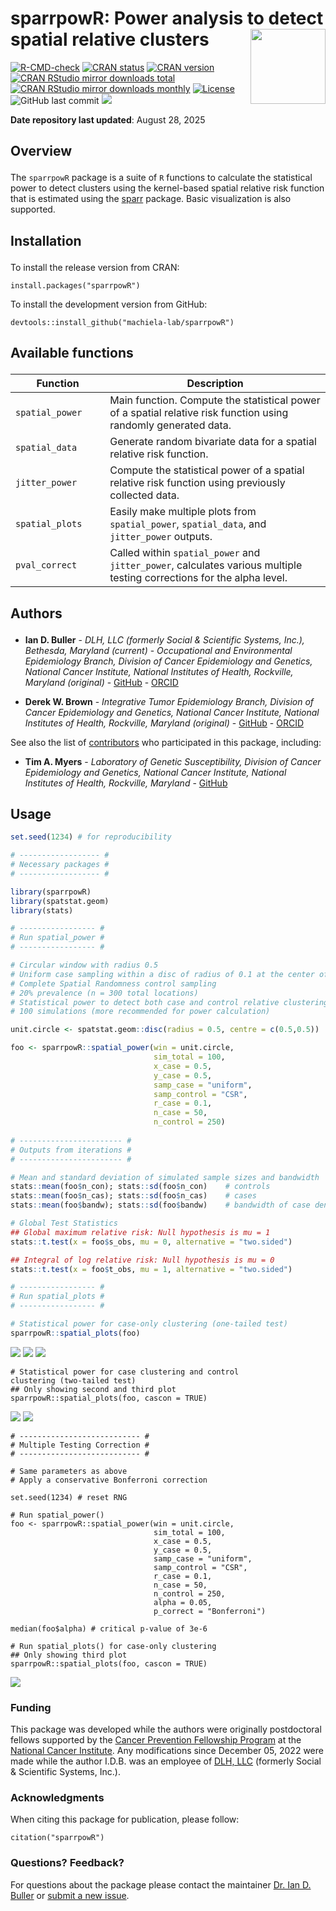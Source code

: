 sparrpowR: Power analysis to detect spatial relative clusters <img src="man/figures/sparrpowR.png" width="120" align="right" />
===================================================

<!-- badges: start -->
[![R-CMD-check](https://github.com/machiela-lab/sparrpowR/actions/workflows/R-CMD-check.yaml/badge.svg)](https://github.com/machiela-lab/sparrpowR/actions/workflows/R-CMD-check.yaml)
[![CRAN status](http://www.r-pkg.org/badges/version/sparrpowR)](https://cran.r-project.org/package=sparrpowR)
[![CRAN version](https://www.r-pkg.org/badges/version-ago/sparrpowR)](https://cran.r-project.org/package=sparrpowR)
[![CRAN RStudio mirror downloads total](https://cranlogs.r-pkg.org/badges/grand-total/sparrpowR?color=blue)](https://r-pkg.org/pkg/sparrpowR)
[![CRAN RStudio mirror downloads monthly ](http://cranlogs.r-pkg.org/badges/sparrpowR)](https://www.r-pkg.org:443/pkg/sparrpowR)
[![License](https://img.shields.io/badge/License-Apache_2.0-blue.svg)](https://opensource.org/license/apache-2-0)
![GitHub last commit](https://img.shields.io/github/last-commit/machiela-lab/sparrpowR)
[![](https://img.shields.io/badge/DOI-10.32614/CRAN.package.sparrpowR-1f57b6?style=flat&link=https://doi.org/10.32614/CRAN.package.sparrpowR)](https://doi.org/10.32614/CRAN.package.sparrpowR)
<!-- badges: end -->

**Date repository last updated**: August 28, 2025

<h2 id="overview">

Overview

</h2>

The `sparrpowR` package is a suite of `R` functions to calculate the statistical power to detect clusters using the kernel-based spatial relative risk function that is estimated using the [sparr](https://CRAN.R-project.org/package=sparr) package. Basic visualization is also supported. 

<h2 id="install">

Installation

</h2>

To install the release version from CRAN:

    install.packages("sparrpowR")

To install the development version from GitHub:

    devtools::install_github("machiela-lab/sparrpowR")

<h2 id="available-functions">

Available functions

</h2>

<table>
<colgroup>
<col width="30%"/>
<col width="70%"/>
</colgroup>
<thead>
<tr class="header">
<th>Function</th>
<th>Description</th>
</tr>
</thead>
<tbody>
<td><code>spatial_power</code></td>
<td>Main function. Compute the statistical power of a spatial relative risk function using randomly generated data.</td>
</tr>
<td><code>spatial_data</code></td>
<td>Generate random bivariate data for a spatial relative risk function.</td>
</tr>
<td><code>jitter_power</code></td>
<td>Compute the statistical power of a spatial relative risk function using previously collected data.</td>
</tr>
<td><code>spatial_plots</code></td>
<td>Easily make multiple plots from <code>spatial_power</code>, <code>spatial_data</code>, and <code>jitter_power</code> outputs.</td>
</tr>
<td><code>pval_correct</code></td>
<td>Called within <code>spatial_power</code> and <code>jitter_power</code>, calculates various multiple testing corrections for the alpha level.</td>
</tr>
</tbody>
<table>

<h2 id="authors">

Authors

</h2>

* **Ian D. Buller** - *DLH, LLC (formerly Social & Scientific Systems, Inc.), Bethesda, Maryland (current)* - *Occupational and Environmental Epidemiology Branch, Division of Cancer Epidemiology and Genetics, National Cancer Institute, National Institutes of Health, Rockville, Maryland (original)* - [GitHub](https://github.com/idblr) - [ORCID](https://orcid.org/0000-0001-9477-8582)

* **Derek W. Brown** - *Integrative Tumor Epidemiology Branch, Division of Cancer Epidemiology and Genetics, National Cancer Institute, National Institutes of Health, Rockville, Maryland (original)* - [GitHub](https://github.com/derekbrown12) - [ORCID](https://orcid.org/0000-0001-8393-1713)

See also the list of [contributors](https://github.com/machiela-lab/sparrpowR/graphs/contributors) who participated in this package, including:

* **Tim A. Myers** - *Laboratory of Genetic Susceptibility, Division of Cancer Epidemiology and Genetics, National Cancer Institute, National Institutes of Health, Rockville, Maryland* - [GitHub](https://github.com/timyers)

## Usage

``` r
set.seed(1234) # for reproducibility

# ------------------ #
# Necessary packages #
# ------------------ #

library(sparrpowR)
library(spatstat.geom)
library(stats)

# ----------------- #
# Run spatial_power #
# ----------------- #

# Circular window with radius 0.5
# Uniform case sampling within a disc of radius of 0.1 at the center of the window
# Complete Spatial Randomness control sampling
# 20% prevalence (n = 300 total locations)
# Statistical power to detect both case and control relative clustering
# 100 simulations (more recommended for power calculation)

unit.circle <- spatstat.geom::disc(radius = 0.5, centre = c(0.5,0.5))

foo <- sparrpowR::spatial_power(win = unit.circle,
                                sim_total = 100,
                                x_case = 0.5,
                                y_case = 0.5,
                                samp_case = "uniform",
                                samp_control = "CSR",
                                r_case = 0.1,
                                n_case = 50,
                                n_control = 250)
                     
# ----------------------- #
# Outputs from iterations #
# ----------------------- #

# Mean and standard deviation of simulated sample sizes and bandwidth
stats::mean(foo$n_con); stats::sd(foo$n_con)    # controls
stats::mean(foo$n_cas); stats::sd(foo$n_cas)    # cases
stats::mean(foo$bandw); stats::sd(foo$bandw)    # bandwidth of case density (if fixed, same for control density) 

# Global Test Statistics
## Global maximum relative risk: Null hypothesis is mu = 1
stats::t.test(x = foo$s_obs, mu = 0, alternative = "two.sided")

## Integral of log relative risk: Null hypothesis is mu = 0
stats::t.test(x = foo$t_obs, mu = 1, alternative = "two.sided")

# ----------------- #
# Run spatial_plots #
# ----------------- #

# Statistical power for case-only clustering (one-tailed test)
sparrpowR::spatial_plots(foo)
```

![](man/figures/spatial_plots1.png)
![](man/figures/spatial_plots2.png)
![](man/figures/spatial_plots3.png)

```
# Statistical power for case clustering and control
clustering (two-tailed test)
## Only showing second and third plot
sparrpowR::spatial_plots(foo, cascon = TRUE)
```

![](man/figures/spatial_plots4.png)
![](man/figures/spatial_plots5.png)

```
# --------------------------- #
# Multiple Testing Correction #
# --------------------------- #

# Same parameters as above
# Apply a conservative Bonferroni correction

set.seed(1234) # reset RNG

# Run spatial_power()
foo <- sparrpowR::spatial_power(win = unit.circle,
                                sim_total = 100,
                                x_case = 0.5,
                                y_case = 0.5,
                                samp_case = "uniform",
                                samp_control = "CSR",
                                r_case = 0.1,
                                n_case = 50,
                                n_control = 250,
                                alpha = 0.05,
                                p_correct = "Bonferroni")
                     
median(foo$alpha) # critical p-value of 3e-6 

# Run spatial_plots() for case-only clustering
## Only showing third plot
sparrpowR::spatial_plots(foo, cascon = TRUE)
```

![](man/figures/spatial_plots6.png)

### Funding

This package was developed while the authors were originally postdoctoral fellows supported by the [Cancer Prevention Fellowship Program](https://cpfp.cancer.gov/) at the [National Cancer Institute](https://www.cancer.gov/). Any modifications since December 05, 2022 were made while the author I.D.B. was an employee of [DLH, LLC](https://www.dlhcorp.com) (formerly Social & Scientific Systems, Inc.).

### Acknowledgments

When citing this package for publication, please follow:

    citation("sparrpowR")

### Questions? Feedback?

For questions about the package please contact the maintainer [Dr. Ian D. Buller](mailto:ian.buller@alumni.emory.edu) or [submit a new issue](https://github.com/machiela-lab/sparrpowR/issues).
